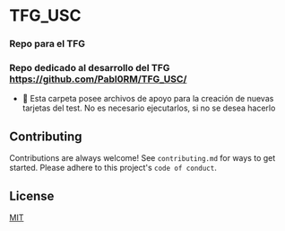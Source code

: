 
# TFG_USC
### Repo para el TFG
            

### Repo dedicado al desarrollo del TFG https://github.com/Pabl0RM/TFG_USC/


- 🔭 Esta carpeta posee archivos de apoyo para la creación de nuevas tarjetas del test. No es necesario ejecutarlos, si no se desea hacerlo


## Contributing
Contributions are always welcome!
See `contributing.md` for ways to get started.
Please adhere to this project's `code of conduct`.


## License
[MIT](http://opensource.org/licenses/MIT)
